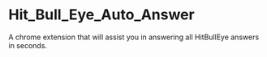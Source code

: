 # Hit_Bull_Eye_Auto_Answer
A chrome extension that will assist you in answering all HitBullEye answers in seconds.
